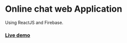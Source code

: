 # Online chat web Application

Using ReactJS and Firebase.

### [Live demo](https://onlinechat.vercel.app/login)
